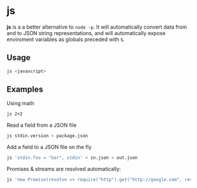 # js 

**js** is a a better alternative to `node -p`. It will automatically convert data from and to JSON string representations, and will automatically expose enviroment variables as globals preceded with `$`.

## Usage

```bash
js <javascript>
```

## Examples

Using math

```bash
js 2+2
```

Read a field from a JSON file

```bash
js stdin.version < package.json
```

Add a field to a JSON file on the fly

```bash
js 'stdin.foo = "bar", stdin' < in.json > out.json
```

Promises & streams are resolved automatically:

```bash
js 'new Promise(resolve => require("http").get("http://google.com", resolve))'
```
